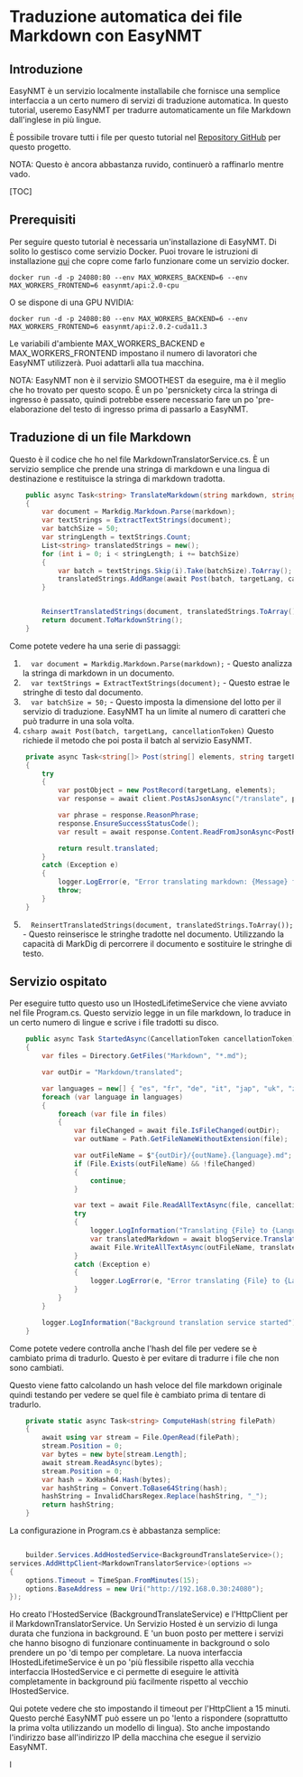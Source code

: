 # Traduzione automatica dei file Markdown con EasyNMT

## Introduzione

EasyNMT è un servizio localmente installabile che fornisce una semplice interfaccia a un certo numero di servizi di traduzione automatica. In questo tutorial, useremo EasyNMT per tradurre automaticamente un file Markdown dall'inglese in più lingue.

È possibile trovare tutti i file per questo tutorial nel [Repository GitHub](https://github.com/scottgal/mostlylucidweb/tree/main/Mostlylucid/MarkdownTranslator) per questo progetto.

NOTA: Questo è ancora abbastanza ruvido, continuerò a raffinarlo mentre vado.

[TOC]

## Prerequisiti

Per seguire questo tutorial è necessaria un'installazione di EasyNMT. Di solito lo gestisco come servizio Docker. Puoi trovare le istruzioni di installazione [qui](https://github.com/UKPLab/EasyNMT/blob/main/docker/README.md) che copre come farlo funzionare come un servizio docker.

```shell
docker run -d -p 24080:80 --env MAX_WORKERS_BACKEND=6 --env MAX_WORKERS_FRONTEND=6 easynmt/api:2.0-cpu
```

O se dispone di una GPU NVIDIA:

```shell
docker run -d -p 24080:80 --env MAX_WORKERS_BACKEND=6 --env MAX_WORKERS_FRONTEND=6 easynmt/api:2.0.2-cuda11.3
```

Le variabili d'ambiente MAX_WORKERS_BACKEND e MAX_WORKERS_FRONTEND impostano il numero di lavoratori che EasyNMT utilizzerà. Puoi adattarli alla tua macchina.

NOTA: EasyNMT non è il servizio SMOOTHEST da eseguire, ma è il meglio che ho trovato per questo scopo. È un po 'persnickety circa la stringa di ingresso è passato, quindi potrebbe essere necessario fare un po 'pre-elaborazione del testo di ingresso prima di passarlo a EasyNMT.

## Traduzione di un file Markdown

Questo è il codice che ho nel file MarkdownTranslatorService.cs. È un servizio semplice che prende una stringa di markdown e una lingua di destinazione e restituisce la stringa di markdown tradotta.

```csharp
    public async Task<string> TranslateMarkdown(string markdown, string targetLang, CancellationToken cancellationToken)
    {
        var document = Markdig.Markdown.Parse(markdown);
        var textStrings = ExtractTextStrings(document);
        var batchSize = 50;
        var stringLength = textStrings.Count;
        List<string> translatedStrings = new();
        for (int i = 0; i < stringLength; i += batchSize)
        {
            var batch = textStrings.Skip(i).Take(batchSize).ToArray();
            translatedStrings.AddRange(await Post(batch, targetLang, cancellationToken));
        }


        ReinsertTranslatedStrings(document, translatedStrings.ToArray());
        return document.ToMarkdownString();
    }
```

Come potete vedere ha una serie di passaggi:

1. `  var document = Markdig.Markdown.Parse(markdown);` - Questo analizza la stringa di markdown in un documento.
2. `  var textStrings = ExtractTextStrings(document);` - Questo estrae le stringhe di testo dal documento.
3. `  var batchSize = 50;` - Questo imposta la dimensione del lotto per il servizio di traduzione. EasyNMT ha un limite al numero di caratteri che può tradurre in una sola volta.
4. `csharp await Post(batch, targetLang, cancellationToken)`
   Questo richiede il metodo che poi posta il batch al servizio EasyNMT.

```csharp
    private async Task<string[]> Post(string[] elements, string targetLang, CancellationToken cancellationToken)
    {
        try
        {
            var postObject = new PostRecord(targetLang, elements);
            var response = await client.PostAsJsonAsync("/translate", postObject, cancellationToken);

            var phrase = response.ReasonPhrase;
            response.EnsureSuccessStatusCode();
            var result = await response.Content.ReadFromJsonAsync<PostResponse>(cancellationToken: cancellationToken);

            return result.translated;
        }
        catch (Exception e)
        {
            logger.LogError(e, "Error translating markdown: {Message} for strings {Strings}", e.Message, string.Concat( elements, Environment.NewLine));
            throw;
        }
    }
```

5. `  ReinsertTranslatedStrings(document, translatedStrings.ToArray());` - Questo reinserisce le stringhe tradotte nel documento. Utilizzando la capacità di MarkDig di percorrere il documento e sostituire le stringhe di testo.

## Servizio ospitato

Per eseguire tutto questo uso un IHostedLifetimeService che viene avviato nel file Program.cs. Questo servizio legge in un file markdown, lo traduce in un certo numero di lingue e scrive i file tradotti su disco.

```csharp
    public async Task StartedAsync(CancellationToken cancellationToken)
    {
        var files = Directory.GetFiles("Markdown", "*.md");

        var outDir = "Markdown/translated";

        var languages = new[] { "es", "fr", "de", "it", "jap", "uk", "zh" };
        foreach (var language in languages)
        {
            foreach (var file in files)
            {
                var fileChanged = await file.IsFileChanged(outDir);
                var outName = Path.GetFileNameWithoutExtension(file);

                var outFileName = $"{outDir}/{outName}.{language}.md";
                if (File.Exists(outFileName) && !fileChanged)
                {
                    continue;
                }

                var text = await File.ReadAllTextAsync(file, cancellationToken);
                try
                {
                    logger.LogInformation("Translating {File} to {Language}", file, language);
                    var translatedMarkdown = await blogService.TranslateMarkdown(text, language, cancellationToken);
                    await File.WriteAllTextAsync(outFileName, translatedMarkdown, cancellationToken);
                }
                catch (Exception e)
                {
                    logger.LogError(e, "Error translating {File} to {Language}", file, language);
                }
            }
        }

        logger.LogInformation("Background translation service started");
    }
```

Come potete vedere controlla anche l'hash del file per vedere se è cambiato prima di tradurlo. Questo è per evitare di tradurre i file che non sono cambiati.

Questo viene fatto calcolando un hash veloce del file markdown originale quindi testando per vedere se quel file è cambiato prima di tentare di tradurlo.

```csharp
    private static async Task<string> ComputeHash(string filePath)
    {
        await using var stream = File.OpenRead(filePath);
        stream.Position = 0;
        var bytes = new byte[stream.Length];
        await stream.ReadAsync(bytes);
        stream.Position = 0;
        var hash = XxHash64.Hash(bytes);
        var hashString = Convert.ToBase64String(hash);
        hashString = InvalidCharsRegex.Replace(hashString, "_");
        return hashString;
    }
```

La configurazione in Program.cs è abbastanza semplice:

```csharp

    builder.Services.AddHostedService<BackgroundTranslateService>();
services.AddHttpClient<MarkdownTranslatorService>(options =>
{
    options.Timeout = TimeSpan.FromMinutes(15);
    options.BaseAddress = new Uri("http://192.168.0.30:24080");
});
```

Ho creato l'HostedService (BackgroundTranslateService) e l'HttpClient per il MarkdownTranslatorService.
Un Servizio Hosted è un servizio di lunga durata che funziona in background. E 'un buon posto per mettere i servizi che hanno bisogno di funzionare continuamente in background o solo prendere un po 'di tempo per completare. La nuova interfaccia IHostedLifetimeService è un po 'più flessibile rispetto alla vecchia interfaccia IHostedService e ci permette di eseguire le attività completamente in background più facilmente rispetto al vecchio IHostedService.

Qui potete vedere che sto impostando il timeout per l'HttpClient a 15 minuti. Questo perché EasyNMT può essere un po 'lento a rispondere (soprattutto la prima volta utilizzando un modello di lingua). Sto anche impostando l'indirizzo base all'indirizzo IP della macchina che esegue il servizio EasyNMT.

I